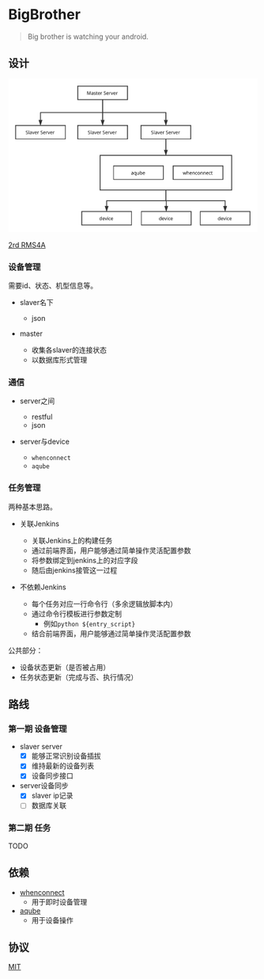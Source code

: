 # BigBrother

> Big brother is watching your android.

## 设计

![BigBrotherDesign](BigBrother.svg)

[2rd RMS4A](https://github.com/williamfzc/RMS4A)

### 设备管理

需要id、状态、机型信息等。

- slaver名下
    - json

- master
    - 收集各slaver的连接状态
    - 以数据库形式管理

### 通信

- server之间
    - restful
    - json

- server与device
    - `whenconnect`
    - `aqube`

### 任务管理

两种基本思路。

- 关联Jenkins
    - 关联Jenkins上的构建任务
    - 通过前端界面，用户能够通过简单操作灵活配置参数
    - 将参数绑定到jenkins上的对应字段
    - 随后由jenkins接管这一过程

- 不依赖Jenkins
    - 每个任务对应一行命令行（多余逻辑放脚本内）
    - 通过命令行模板进行参数定制
        - 例如`python ${entry_script}`
    - 结合前端界面，用户能够通过简单操作灵活配置参数

公共部分：

- 设备状态更新（是否被占用）
- 任务状态更新（完成与否、执行情况）

## 路线

### 第一期 设备管理

- slaver server
    - [x] 能够正常识别设备插拔
    - [x] 维持最新的设备列表
    - [x] 设备同步接口

- server设备同步
    - [x] slaver ip记录
    - [ ] 数据库关联

### 第二期 任务

TODO

## 依赖

- [whenconnect](https://github.com/williamfzc/whenconnect)
    - 用于即时设备管理
- [aqube](https://github.com/williamfzc/AQube_Core)
    - 用于设备操作

## 协议

[MIT](LICENSE)
